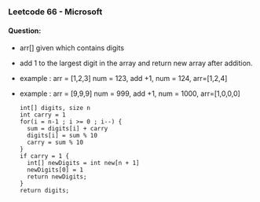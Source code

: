 ### Leetcode 66 - Microsoft
#### Question:
- arr[] given which contains digits
- add 1 to the largest digit in the array and return new array after addition.
- example : arr = [1,2,3] num = 123, add +1, num = 124, arr=[1,2,4]
- example : arr = [9,9,9] num = 999, add +1, num = 1000, arr=[1,0,0,0]

  ```
  int[] digits, size n
  int carry = 1
  for(i = n-1 ; i >= 0 ; i--) {
    sum = digits[i] + carry
    digits[i] = sum % 10
    carry = sum % 10
  }
  if carry = 1 {
    int[] newDigits = int new[n + 1]
    newDigits[0] = 1
    return newDigits;
  }
  return digits;
  ```
